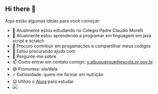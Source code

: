 ## Hi there 👋

Aqui estão algumas ideias para você começar:

- 🔭 Atualmente estou estudando no Colegio Padre Claudio Morelli
- 🌱 Atualmente estou aprendendo a programar em linguagem em java script e scratch
- 👯 Procuro contribuir em progamações e compartilhar meus codigos
- 🤔 Estou procurando ajuda com 
- 💬 Pergunte-me sobre 
- 📫 Como entrar em contato comigo: y.albuquerque@escola.pr.gov.br
- 😄 Pronomes: ela/dela
- ⚡ Curiosidade: quero me formar em nutrição 
- 😛 Utilizo o [Alura](www.alura.com.br) para estudar 
- ![](https://media1.tenor.com/m/FJc93sjuppEAAAAd/yourarchivist-orange-cat.gif)

